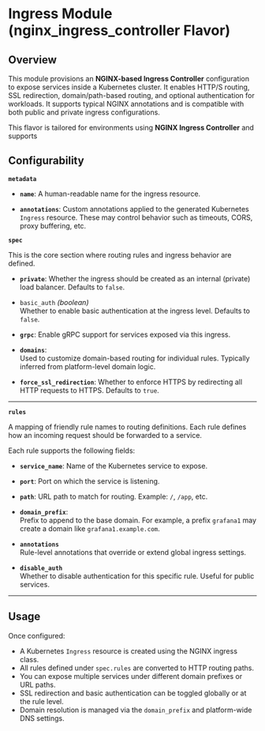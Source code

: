# Ingress Module (nginx_ingress_controller Flavor)

## Overview 

This module provisions an **NGINX-based Ingress Controller** configuration to expose services inside a Kubernetes cluster. It enables HTTP/S routing, SSL redirection, domain/path-based routing, and optional authentication for workloads. It supports typical NGINX annotations and is compatible with both public and private ingress configurations.

This flavor is tailored for environments using **NGINX Ingress Controller** and supports

## Configurability

**`metadata`**

- **`name`**: 
  A human-readable name for the ingress resource.

- **`annotations`**: 
  Custom annotations applied to the generated Kubernetes `Ingress` resource. These may control behavior such as timeouts, CORS, proxy buffering, etc.

**`spec`**

This is the core section where routing rules and ingress behavior are defined.

- **`private`**: 
  Whether the ingress should be created as an internal (private) load balancer. Defaults to `false`.

- `basic_auth` *(boolean)*  
  Whether to enable basic authentication at the ingress level. Defaults to `false`.

- **`grpc`**: 
  Enable gRPC support for services exposed via this ingress.

- **`domains`**:  
  Used to customize domain-based routing for individual rules. Typically inferred from platform-level domain logic.

- **`force_ssl_redirection`**: 
  Whether to enforce HTTPS by redirecting all HTTP requests to HTTPS. Defaults to `true`.

---

**`rules`**

A mapping of friendly rule names to routing definitions. Each rule defines how an incoming request should be forwarded to a service.

Each rule supports the following fields:

- **`service_name`**: 
  Name of the Kubernetes service to expose.

- **`port`**: 
  Port on which the service is listening.

- **`path`**: 
  URL path to match for routing. Example: `/`, `/app`, etc.

- **`domain_prefix`**:  
  Prefix to append to the base domain. For example, a prefix `grafana1` may create a domain like `grafana1.example.com`.

- **`annotations`**  
  Rule-level annotations that override or extend global ingress settings.

- **`disable_auth`**  
  Whether to disable authentication for this specific rule. Useful for public services.

---

## Usage

Once configured:

- A Kubernetes `Ingress` resource is created using the NGINX ingress class.
- All rules defined under `spec.rules` are converted to HTTP routing paths.
- You can expose multiple services under different domain prefixes or URL paths.
- SSL redirection and basic authentication can be toggled globally or at the rule level.
- Domain resolution is managed via the `domain_prefix` and platform-wide DNS settings.